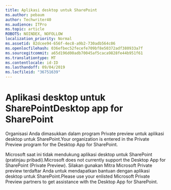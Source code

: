 ```yaml
---
title: Aplikasi desktop untuk SharePoint
ms.author: pebaum
author: Techwriter40
ms.audience: ITPro
ms.topic: article
ROBOTS: NOINDEX, NOFOLLOW
localization_priority: Normal
ms.assetid: 82dcee94-656f-4ec8-a9b2-730adb564c06
ms.openlocfilehash: 036efbec52fecefe709bf8e50372adf380933a7f
ms.sourcegitcommit: a65d196d00adb70045af5caca9828fe44b951f61
ms.translationtype: MT
ms.contentlocale: id-ID
ms.lasthandoff: 09/04/2019
ms.locfileid: "36751639"
---
```

# <a name="desktop-app-for-sharepoint"></a><span data-ttu-id="ce342-102">Aplikasi desktop untuk SharePoint</span><span class="sxs-lookup"><span data-stu-id="ce342-102">Desktop app for SharePoint</span></span>

<span data-ttu-id="ce342-103">Organisasi Anda dimasukkan dalam program Private preview untuk aplikasi desktop untuk SharePoint.</span><span class="sxs-lookup"><span data-stu-id="ce342-103">Your organization is entered in the Private Preview program for the Desktop App for SharePoint.</span></span>

<span data-ttu-id="ce342-104">Microsoft saat ini tidak mendukung aplikasi desktop untuk SharePoint (pratinjau pribadi).</span><span class="sxs-lookup"><span data-stu-id="ce342-104">Microsoft does not currently support the Desktop App for SharePoint (Private Preview).</span></span> <span data-ttu-id="ce342-105">Silakan gunakan Mitra Microsoft Private preview terdaftar Anda untuk mendapatkan bantuan dengan aplikasi desktop untuk SharePoint.</span><span class="sxs-lookup"><span data-stu-id="ce342-105">Please use your enlisted Microsoft Private Preview partners to get assistance with the Desktop App for SharePoint.</span></span>

